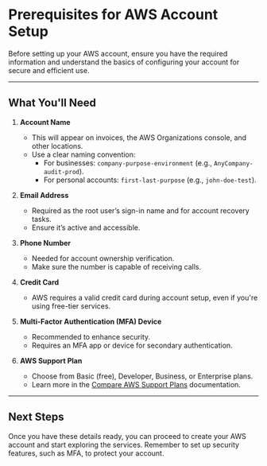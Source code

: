 # Prerequisites for AWS Account Setup

Before setting up your AWS account, ensure you have the required information and understand the basics of configuring your account for secure and efficient use.

---

## What You'll Need

1. **Account Name**
   - This will appear on invoices, the AWS Organizations console, and other locations.
   - Use a clear naming convention:
     - For businesses: `company-purpose-environment` (e.g., `AnyCompany-audit-prod`).
     - For personal accounts: `first-last-purpose` (e.g., `john-doe-test`).

2. **Email Address**
   - Required as the root user’s sign-in name and for account recovery tasks.
   - Ensure it’s active and accessible.

3. **Phone Number**
   - Needed for account ownership verification.
   - Make sure the number is capable of receiving calls.

4. **Credit Card**
   - AWS requires a valid credit card during account setup, even if you're using free-tier services.

5. **Multi-Factor Authentication (MFA) Device**
   - Recommended to enhance security.
   - Requires an MFA app or device for secondary authentication.

6. **AWS Support Plan**
   - Choose from Basic (free), Developer, Business, or Enterprise plans.
   - Learn more in the [Compare AWS Support Plans](https://aws.amazon.com/premiumsupport/plans/) documentation.

---

## Next Steps

Once you have these details ready, you can proceed to create your AWS account and start exploring the services. Remember to set up security features, such as MFA, to protect your account.
